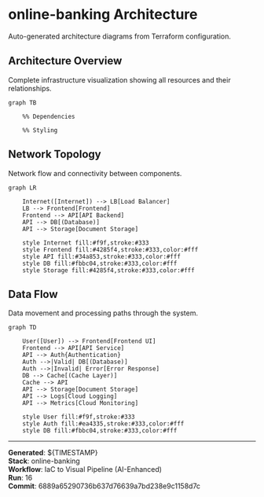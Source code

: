 # online-banking Architecture

Auto-generated architecture diagrams from Terraform configuration.

## Architecture Overview

Complete infrastructure visualization showing all resources and their relationships.

```mermaid
graph TB

    %% Dependencies

    %% Styling
```

## Network Topology

Network flow and connectivity between components.

```mermaid
graph LR

    Internet([Internet]) --> LB[Load Balancer]
    LB --> Frontend[Frontend]
    Frontend --> API[API Backend]
    API --> DB[(Database)]
    API --> Storage[Document Storage]

    style Internet fill:#f9f,stroke:#333
    style Frontend fill:#4285f4,stroke:#333,color:#fff
    style API fill:#34a853,stroke:#333,color:#fff
    style DB fill:#fbbc04,stroke:#333,color:#fff
    style Storage fill:#4285f4,stroke:#333,color:#fff
```

## Data Flow

Data movement and processing paths through the system.

```mermaid
graph TD

    User([User]) --> Frontend[Frontend UI]
    Frontend --> API[API Service]
    API --> Auth{Authentication}
    Auth -->|Valid| DB[(Database)]
    Auth -->|Invalid| Error[Error Response]
    DB --> Cache[(Cache Layer)]
    Cache --> API
    API --> Storage[Document Storage]
    API --> Logs[Cloud Logging]
    API --> Metrics[Cloud Monitoring]

    style User fill:#f9f,stroke:#333
    style Auth fill:#ea4335,stroke:#333,color:#fff
    style DB fill:#fbbc04,stroke:#333,color:#fff
```

---

**Generated**: ${TIMESTAMP}  
**Stack**: online-banking  
**Workflow**: IaC to Visual Pipeline (AI-Enhanced)  
**Run**: 16  
**Commit**: 6889a65290736b637d76639a7bd238e9c1158d7c
